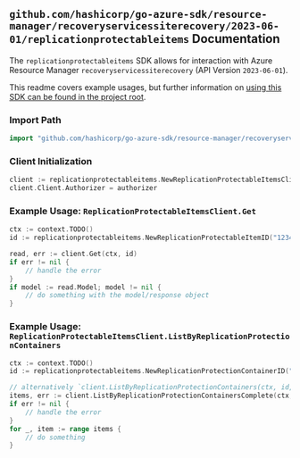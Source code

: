 
## `github.com/hashicorp/go-azure-sdk/resource-manager/recoveryservicessiterecovery/2023-06-01/replicationprotectableitems` Documentation

The `replicationprotectableitems` SDK allows for interaction with Azure Resource Manager `recoveryservicessiterecovery` (API Version `2023-06-01`).

This readme covers example usages, but further information on [using this SDK can be found in the project root](https://github.com/hashicorp/go-azure-sdk/tree/main/docs).

### Import Path

```go
import "github.com/hashicorp/go-azure-sdk/resource-manager/recoveryservicessiterecovery/2023-06-01/replicationprotectableitems"
```


### Client Initialization

```go
client := replicationprotectableitems.NewReplicationProtectableItemsClientWithBaseURI("https://management.azure.com")
client.Client.Authorizer = authorizer
```


### Example Usage: `ReplicationProtectableItemsClient.Get`

```go
ctx := context.TODO()
id := replicationprotectableitems.NewReplicationProtectableItemID("12345678-1234-9876-4563-123456789012", "example-resource-group", "vaultValue", "replicationFabricValue", "replicationProtectionContainerValue", "replicationProtectableItemValue")

read, err := client.Get(ctx, id)
if err != nil {
	// handle the error
}
if model := read.Model; model != nil {
	// do something with the model/response object
}
```


### Example Usage: `ReplicationProtectableItemsClient.ListByReplicationProtectionContainers`

```go
ctx := context.TODO()
id := replicationprotectableitems.NewReplicationProtectionContainerID("12345678-1234-9876-4563-123456789012", "example-resource-group", "vaultValue", "replicationFabricValue", "replicationProtectionContainerValue")

// alternatively `client.ListByReplicationProtectionContainers(ctx, id, replicationprotectableitems.DefaultListByReplicationProtectionContainersOperationOptions())` can be used to do batched pagination
items, err := client.ListByReplicationProtectionContainersComplete(ctx, id, replicationprotectableitems.DefaultListByReplicationProtectionContainersOperationOptions())
if err != nil {
	// handle the error
}
for _, item := range items {
	// do something
}
```
